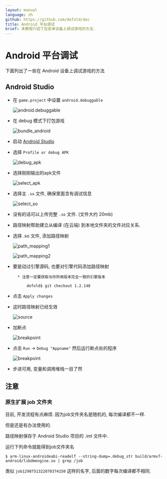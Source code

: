 ```yaml
---
layout: manual
language: zh
github: https://github.com/defold/doc
title: Android 平台调试
brief: 本教程介绍了在安卓设备上调试游戏的方法.
---
```


# Android 平台调试

下面列出了一些在 Android 设备上调试游戏的方法

## Android Studio

* 在 `game.project` 中设置 `android.debuggable`

	![android.debuggable](/manuals/images/extensions/debugging/android/game_project_debuggable.png)

* 在 debug 模式下打包游戏

	![bundle_android](/manuals/images/extensions/debugging/android/bundle_android.png)

* 启动 [Android Studio](https://developer.android.com/studio/)

* 选择 `Profile or debug APK`

	![debug_apk](/manuals/images/extensions/debugging/android/android_profile_or_debug.png)

* 选择刚刚输出的apk文件

	![select_apk](/manuals/images/extensions/debugging/android/android_select_apk.png)

* 选择主 `.so` 文件, 确保里面含有调试信息

	![select_so](/manuals/images/extensions/debugging/android/android_missing_symbols.png)

* 没有的话可以上传完整 `.so` 文件. (文件大约 20mb)

* 路径映射帮助建立从编译 (在云端) 到本地文件夹的文件对应关系.

* 选择 .so 文件, 添加路径映射

	![path_mapping1](/manuals/images/extensions/debugging/android/path_mappings_android.png)

	![path_mapping2](/manuals/images/extensions/debugging/android/path_mappings_android2.png)

* 要是动过引擎源码, 也要对引擎代码添加路径映射

		* 注意一定要获取与你所用版本完全一致的引擎版本

			defold$ git checkout 1.2.148

* 点击 `Apply changes`

* 这时路径映射已经生效

	![source](/manuals/images/extensions/debugging/android/source_mappings_android.png)

* 加断点

	![breakpoint](/manuals/images/extensions/debugging/android/breakpoint_android.png)

* 点击 `Run` -> `Debug "Appname"` 然后运行断点处的程序

	![breakpoint](/manuals/images/extensions/debugging/android/callstack_variables_android.png)

* 步进可用, 变量和调用堆栈一目了然


## 注意

### 原生扩展 job 文件夹

目前, 开发流程有点麻烦. 因为job文件夹名是随机的, 每次编译都不一样.

但是还是有办法使用的.

路径映射保存于 Android Studio 项目的 <project>.iml 文件中.

运行下列命令就能得到job文件夹名

	$ arm-linux-androideabi-readelf --string-dump=.debug_str build/armv7-android/libdmengine.so | grep /job

类似 `job1298751322870374150` 这样的名字, 后面的数字每次编译都不相同.

